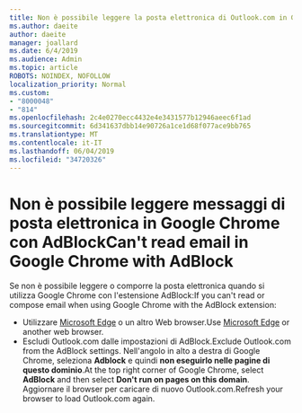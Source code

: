 ```yaml
---
title: Non è possibile leggere la posta elettronica di Outlook.com in Google Chrome con AdBlock
ms.author: daeite
author: daeite
manager: joallard
ms.date: 6/4/2019
ms.audience: Admin
ms.topic: article
ROBOTS: NOINDEX, NOFOLLOW
localization_priority: Normal
ms.custom:
- "8000048"
- "814"
ms.openlocfilehash: 2c4e0270ecc4432e4e3431577b12946aeec6f1ad
ms.sourcegitcommit: 6d341637dbb14e90726a1ce1d68f077ace9bb765
ms.translationtype: MT
ms.contentlocale: it-IT
ms.lasthandoff: 06/04/2019
ms.locfileid: "34720326"
---
```

# <a name="cant-read-email-in-google-chrome-with-adblock"></a><span data-ttu-id="95300-102">Non è possibile leggere messaggi di posta elettronica in Google Chrome con AdBlock</span><span class="sxs-lookup"><span data-stu-id="95300-102">Can't read email in Google Chrome with AdBlock</span></span>

<span data-ttu-id="95300-103">Se non è possibile leggere o comporre la posta elettronica quando si utilizza Google Chrome con l'estensione AdBlock:</span><span class="sxs-lookup"><span data-stu-id="95300-103">If you can't read or compose email when using Google Chrome with the AdBlock extension:</span></span>

- <span data-ttu-id="95300-104">Utilizzare [Microsoft Edge](https://go.microsoft.com/fwlink/p/?linkid=2001503&amp;clcid=0x409) o un altro Web browser.</span><span class="sxs-lookup"><span data-stu-id="95300-104">Use [Microsoft Edge](https://go.microsoft.com/fwlink/p/?linkid=2001503&amp;clcid=0x409) or another web browser.</span></span>
- <span data-ttu-id="95300-105">Escludi Outlook.com dalle impostazioni di AdBlock.</span><span class="sxs-lookup"><span data-stu-id="95300-105">Exclude Outlook.com from the AdBlock settings.</span></span> <span data-ttu-id="95300-106">Nell'angolo in alto a destra di Google Chrome, seleziona **Adblock** e quindi **non eseguirlo nelle pagine di questo dominio**.</span><span class="sxs-lookup"><span data-stu-id="95300-106">At the top right corner of Google Chrome, select **AdBlock** and then select **Don't run on pages on this domain**.</span></span> <span data-ttu-id="95300-107">Aggiornare il browser per caricare di nuovo Outlook.com.</span><span class="sxs-lookup"><span data-stu-id="95300-107">Refresh your browser to load Outlook.com again.</span></span>